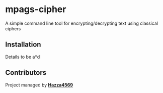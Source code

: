 # mpags-cipher
A simple command line tool for encrypting/decrypting text using classical ciphers

## Installation
Details to be a*d

## Contributors
Project managed by [__Hazza4569__](https://github.com/Hazza4569)
